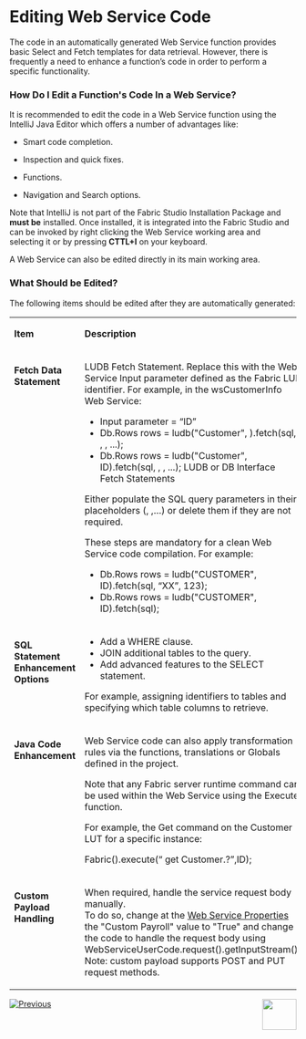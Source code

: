 # Editing Web Service Code

The code in an automatically generated Web Service function provides basic Select and Fetch templates for data retrieval. However, there is frequently a need to enhance a function’s code in order to perform a specific functionality. 

### How Do I Edit a Function's Code In a Web Service?

It is recommended to edit the code in a Web Service function using the IntelliJ Java Editor which offers a number of advantages like:

   * Smart code completion.

   * Inspection and quick fixes.

   * Functions.

   * Navigation and Search options.

Note that IntelliJ is not part of the Fabric Studio Installation Package and **must be** installed. Once installed, it is integrated into the Fabric Studio and can be invoked by right clicking the Web Service working area and selecting it or by pressing **CTTL+I** on your keyboard.

A Web Service can also be edited directly in its main working area.

### What Should be Edited?

The following items should be edited after they are automatically generated:

<table width="900pxl">
<tbody>
<tr>
<td  width="300pxl" valign="top">
<p><strong>Item</strong></p>
</td>
<td  width="600pxl" valign="top">
<p><strong>Description</strong></p>
</td>
</tr>
<tr>
<td  width="300pxl" valign="top">
<p><h4><strong>Fetch Data Statement</strong></h4></p>
</td>
<td  width="600pxl" valign="top">
<p>LUDB Fetch Statement.&nbsp;Replace this with the Web Service Input parameter defined as the Fabric LUI identifier. For example, in the wsCustomerInfo Web Service:</p>
<ul>
<li>Input parameter = &ldquo;ID&rdquo;&nbsp;</li>
<li>Db.Rows rows = ludb("Customer", ).fetch(sql, , , ...);</li>
<li>Db.Rows rows = ludb("Customer", ID).fetch(sql, , , ...); LUDB or DB Interface Fetch Statements</li>
</ul>
<p>Either populate the SQL query parameters in their placeholders (, ,&hellip;) or delete them if they are not required.</p>
<p>These steps are mandatory for a clean Web Service code compilation. For example:</p>
<ul>
<li>Db.Rows rows = ludb("CUSTOMER", ID).fetch(sql, &ldquo;XX&rdquo;, 123);</li>
<li>Db.Rows rows = ludb("CUSTOMER", ID).fetch(sql);</li>
</ul>
</td>
</tr>
<tr>
<td  width="300pxl" valign="top">
<p><h4><strong>SQL Statement Enhancement Options</strong></h4></p>
</td>
<td  width="600pxl" valign="top">
<ul>
<li>Add a WHERE clause.&nbsp;&nbsp;</li>
<li>JOIN additional tables to the query.</li>
<li>Add advanced features to the SELECT statement.</li>
</ul>
<p>For example, assigning identifiers to tables and specifying which table columns to retrieve.</p>
</td>
</tr>
<tr>
<td  width="300pxl" valign="top">
 <p><h4><strong>Java Code Enhancement</strong></h4></p>
</td>
<td  width="600pxl" valign="top">
<p>Web Service code can also apply transformation rules via the functions, translations or Globals defined in the project.</p>
<p>Note that any Fabric server runtime command can be used within the Web Service using the Execute function.</p>
<p>For example, the Get command on the Customer LUT for a specific instance:</p>
<p>Fabric().execute(&ldquo; get Customer.?&rdquo;,ID);</p>
</td>
</tr>
<tr>
<td  width="300pxl" valign="top">
 <p><h4><strong>Custom Payload Handling</strong></h4></p>
</td>
<td  width="600pxl" valign="top">
<p>When required, handle the service request body manually.<br/>
To do so, change at the <a href="/articles/15_web_services_and_graphit/02_web_services_properties.md#web-service-properties">Web Service Properties</a> the "Custom Payroll" value to "True" and change the code to handle the request body using WebServiceUserCode.request().getInputStream().<br/>
    Note: custom payload supports POST and PUT request methods.
</p>
</td>
</tr>
</tbody>
</table>




[![Previous](/articles/images/Previous.png)](/articles/15_web_services_and_graphit/04_web_services_function_basic_structure.md)[<img align="right" width="60" height="54" src="/articles/images/Next.png">](/articles/15_web_services_and_graphit/06_web_services_code_examples.md)


